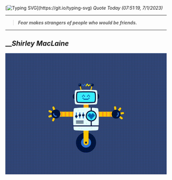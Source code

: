 [![Typing SVG](https://readme-typing-svg.herokuapp.com?font=Press+Start+2P&color=C2F784&size=35&width=900&height=100&lines=Hello+World%2C+I'm+Hung+!)](https://git.io/typing-svg) 
_Quote Today (07:51:19, 7/1/2023)_
___
>**_Fear makes strangers of people who would be friends._**
___

## __**_Shirley MacLaine_**

![RobotDance](src/assets/images/robot-dancing-dribble.gif?style=center)
